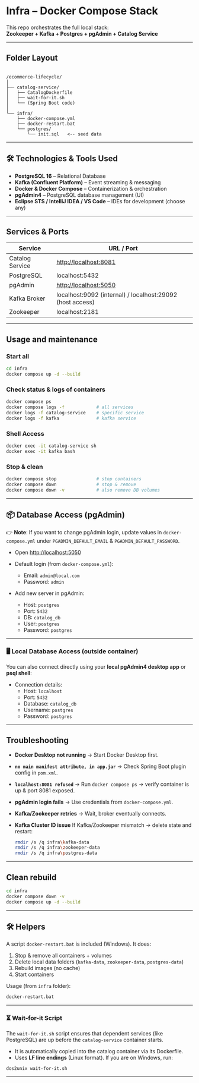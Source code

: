 # Infra – Docker Compose Stack

This repo orchestrates the full local stack:  
**Zookeeper + Kafka + Postgres + pgAdmin + Catalog Service**

---

## Folder Layout
````

/ecommerce-lifecycle/
│
├── catalog-service/
│   ├── CatalogDockerfile
│   ├── wait-for-it.sh
│   └── (Spring Boot code)
│
└── infra/
    ├── docker-compose.yml
    ├── docker-restart.bat
    └── postgres/
        └── init.sql   <-- seed data

````

---

## 🛠️ Technologies & Tools Used

* **PostgreSQL 16** – Relational Database  
* **Kafka (Confluent Platform)** – Event streaming & messaging  
* **Docker & Docker Compose** – Containerization & orchestration  
* **pgAdmin4** – PostgreSQL database management (UI)  
* **Eclipse STS / IntelliJ IDEA / VS Code** – IDEs for development (choose any)  

---
## Services & Ports

| Service         | URL / Port                                                |
| --------------- | --------------------------------------------------------- |
| Catalog Service | [http://localhost:8081](http://localhost:8081)            |
| PostgreSQL      | localhost:5432                                            |
| pgAdmin         | [http://localhost:5050](http://localhost:5050)            |
| Kafka Broker    | localhost:9092 (internal) / localhost:29092 (host access) |
| Zookeeper       | localhost:2181                                            |

---

## Usage and maintenance

### Start all
```bash
cd infra
docker compose up -d --build
````

### Check status & logs of containers

```bash
docker compose ps
docker compose logs -f            # all services
docker logs -f catalog-service    # specific service
docker logs -f kafka			  # kafka service
```

### Shell Access

```bash
docker exec -it catalog-service sh
docker exec -it kafka bash
```

### Stop & clean

```bash
docker compose stop               # stop containers
docker compose down               # stop & remove
docker compose down -v            # also remove DB volumes
```

---

## 📦 Database Access (pgAdmin)

👉 **Note**:
If you want to change pgAdmin login, update values in `docker-compose.yml` under `PGADMIN_DEFAULT_EMAIL` & `PGADMIN_DEFAULT_PASSWORD`.

* Open [http://localhost:5050](http://localhost:5050)

* Default login (from `docker-compose.yml`):

  * Email: `admin@local.com`
  * Password: `admin`

* Add new server in pgAdmin:

  * Host: `postgres`
  * Port: `5432`
  * DB: `catalog_db`
  * User: `postgres`
  * Password: `postgres`

---

### 🖥️ Local Database Access (outside container)

You can also connect directly using your **local pgAdmin4 desktop app** or **psql shell**:

* Connection details:
  * Host: `localhost`
  * Port: `5432`
  * Database: `catalog_db`
  * Username: `postgres`
  * Password: `postgres`
  
---

## Troubleshooting

* **Docker Desktop not running** → Start Docker Desktop first.
* **`no main manifest attribute, in app.jar`** → Check Spring Boot plugin config in `pom.xml`.
* **`localhost:8081 refused`** → Run `docker compose ps` → verify container is up & port 8081 exposed.
* **pgAdmin login fails** → Use credentials from `docker-compose.yml`.
* **Kafka/Zookeeper retries** → Wait, broker eventually connects.
* **Kafka Cluster ID issue**
    If Kafka/Zookeeper mismatch → delete state and restart:

    ```bash
    rmdir /s /q infra\kafka-data
    rmdir /s /q infra\zookeeper-data
    rmdir /s /q infra\postgres-data
    ```

---

## Clean rebuild

```bash
cd infra
docker compose down -v
docker compose up -d --build
```

---

## 🛠️ Helpers

A script `docker-restart.bat` is included (Windows).
It does:

1. Stop & remove all containers + volumes
2. Delete local data folders (`kafka-data`, `zookeeper-data`, `postgres-data`)
3. Rebuild images (no cache)
4. Start containers

Usage (from `infra` folder):

```cmd
docker-restart.bat
```

---

### ⏳ Wait-for-it Script

The `wait-for-it.sh` script ensures that dependent services (like PostgreSQL) are up
before the `catalog-service` container starts.  

- It is automatically copied into the catalog container via its Dockerfile.  
- Uses **LF line endings** (Linux format). If you are on Windows, run:

```bash
dos2unix wait-for-it.sh
```

---
